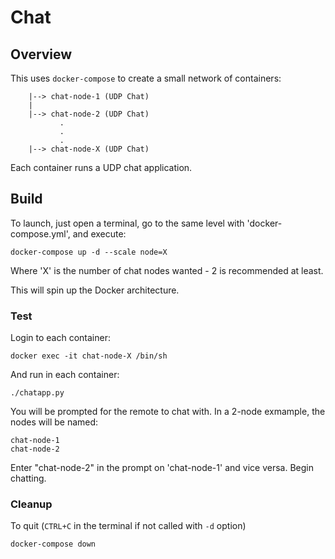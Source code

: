 # Chat

## Overview

This uses `docker-compose` to create a small network of containers:

```
    |--> chat-node-1 (UDP Chat)
    |
    |--> chat-node-2 (UDP Chat)
           .
           .
           .
    |--> chat-node-X (UDP Chat)
```

Each container runs a UDP chat application.

## Build

To launch, just open a terminal, go to the same level with
'docker-compose.yml', and execute:

`docker-compose up -d --scale node=X`

Where 'X' is the number of chat nodes wanted - 2 is recommended at
least.

This will spin up the Docker architecture.

### Test

Login to each container:

`docker exec -it chat-node-X /bin/sh`

And run in each container:

`./chatapp.py`

You will be prompted for the remote to chat with.  In a 2-node exmample, 
the nodes will be named:

```
chat-node-1
chat-node-2
```

Enter "chat-node-2" in the prompt on 'chat-node-1' and vice versa.  Begin 
chatting.

### Cleanup

To quit (`CTRL+C` in the terminal if not called with `-d` option)

`docker-compose down`
